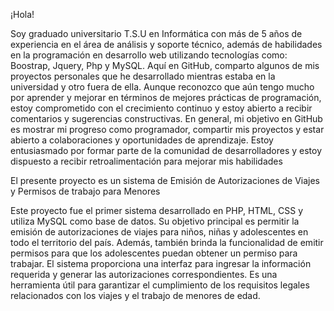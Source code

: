 ¡Hola!
	
Soy graduado universitario T.S.U en Informática con más de 5 años de experiencia en el área de análisis y soporte técnico, además de habilidades en la programación en desarrollo web utilizando tecnologías como: Boostrap, Jquery, Php y MySQL.
Aquí en GitHub, comparto algunos de mis proyectos personales que he desarrollado mientras estaba en la universidad y otro fuera de ella.
Aunque reconozco que aún tengo mucho por aprender y mejorar en términos de mejores prácticas de programación, estoy comprometido con el crecimiento continuo y estoy abierto a recibir comentarios y sugerencias constructivas. 
En general, mi objetivo en GitHub es mostrar mi progreso como programador, compartir mis proyectos y estar abierto a colaboraciones y oportunidades de aprendizaje. Estoy entusiasmado por formar parte de la comunidad de desarrolladores y estoy dispuesto a recibir retroalimentación para mejorar mis habilidades



El presente proyecto es un sistema de Emisión de Autorizaciones de Viajes y Permisos de trabajo para Menores 

Este proyecto fue el primer sistema desarrollado en PHP, HTML, CSS  y utiliza MySQL como base de datos. Su objetivo principal es permitir la emisión de autorizaciones de viajes para niños, niñas y adolescentes en todo el territorio del país. Además, también brinda la funcionalidad de emitir permisos para que los adolescentes puedan obtener un permiso para trabajar. El sistema proporciona una interfaz para ingresar la información requerida y generar las autorizaciones correspondientes. Es una herramienta útil para garantizar el cumplimiento de los requisitos legales relacionados con los viajes y el trabajo de menores de edad. 
